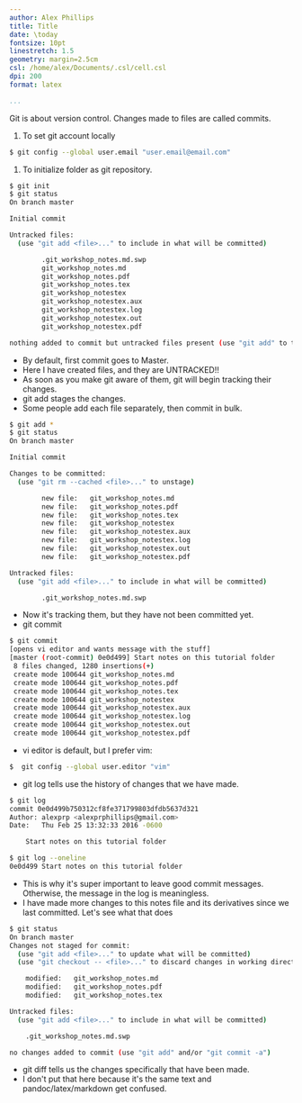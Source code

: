 ```yaml
---
author: Alex Phillips
title: Title
date: \today
fontsize: 10pt
linestretch: 1.5
geometry: margin=2.5cm
csl: /home/alex/Documents/.csl/cell.csl
dpi: 200
format: latex

...
```



Git is about version control. Changes made to files are called commits. 

1. To set git account locally

```bash
$ git config --global user.email "user.email@email.com"
```

1. To initialize folder as git repository.

```bash
$ git init
$ git status
On branch master

Initial commit

Untracked files:
  (use "git add <file>..." to include in what will be committed)

        .git_workshop_notes.md.swp
        git_workshop_notes.md
        git_workshop_notes.pdf
        git_workshop_notes.tex
        git_workshop_notestex
        git_workshop_notestex.aux
        git_workshop_notestex.log
        git_workshop_notestex.out
        git_workshop_notestex.pdf

nothing added to commit but untracked files present (use "git add" to track)


```
- By default, first commit goes to Master.
- Here I have created files, and they are UNTRACKED!!
- As soon as you make git aware of them, git will begin tracking their changes. 
- git add stages the changes. 
- Some people add each file separately, then commit in bulk. 

```bash
$ git add *
$ git status
On branch master

Initial commit

Changes to be committed:
  (use "git rm --cached <file>..." to unstage)

        new file:   git_workshop_notes.md
        new file:   git_workshop_notes.pdf
        new file:   git_workshop_notes.tex
        new file:   git_workshop_notestex
        new file:   git_workshop_notestex.aux
        new file:   git_workshop_notestex.log
        new file:   git_workshop_notestex.out
        new file:   git_workshop_notestex.pdf

Untracked files:
  (use "git add <file>..." to include in what will be committed)

        .git_workshop_notes.md.swp
```
- Now it's tracking them, but they have not been committed yet. 
- git commit 
```bash
$ git commit
[opens vi editor and wants message with the stuff]
[master (root-commit) 0e0d499] Start notes on this tutorial folder
 8 files changed, 1280 insertions(+)
 create mode 100644 git_workshop_notes.md
 create mode 100644 git_workshop_notes.pdf
 create mode 100644 git_workshop_notes.tex
 create mode 100644 git_workshop_notestex
 create mode 100644 git_workshop_notestex.aux
 create mode 100644 git_workshop_notestex.log
 create mode 100644 git_workshop_notestex.out
 create mode 100644 git_workshop_notestex.pdf
```

- vi editor is default, but I prefer vim:
```bash
$  git config --global user.editor "vim"
```
- git log tells use the history of changes that we have made. 
```bash
$ git log
commit 0e0d499b750312cf8fe371799803dfdb5637d321
Author: alexprp <alexprphillips@gmail.com>
Date:   Thu Feb 25 13:32:33 2016 -0600

    Start notes on this tutorial folder

$ git log --oneline
0e0d499 Start notes on this tutorial folder
```

- This is why it's super important to leave good commit messages. Otherwise, the
  message in the log is meaningless. 
- I have made more changes to this notes file and its derivatives since we last
  committed. Let's see what that does
```bash
$ git status
On branch master
Changes not staged for commit:
  (use "git add <file>..." to update what will be committed)
  (use "git checkout -- <file>..." to discard changes in working directory)

	modified:   git_workshop_notes.md
	modified:   git_workshop_notes.pdf
	modified:   git_workshop_notes.tex

Untracked files:
  (use "git add <file>..." to include in what will be committed)

	.git_workshop_notes.md.swp

no changes added to commit (use "git add" and/or "git commit -a")
```
- git diff tells us the changes specifically that have been made. 
- I don't put that here because it's the same text and pandoc/latex/markdown get
  confused. 
